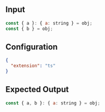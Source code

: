 
## Input
```javascript input
const { a }: { a: string } = obj;
const { b } = obj;
```

## Configuration
```json configuration
{
  "extension": "ts"
}
```

## Expected Output
```javascript expected output
const { a, b }: { a: string } = obj;
```
